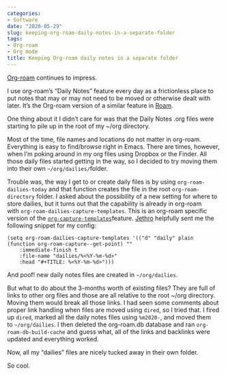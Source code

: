 ```yaml
---
categories:
- Software
date: "2020-05-29"
slug: keeping-org-roam-daily-notes-in-a-separate-folder
tags:
- Org-roam
- Org mode
title: Keeping Org-roam daily notes in a separate folder
---
```


[Org-roam](https://github.com/org-roam/org-roam) continues to impress.

I use org-roam’s “Daily Notes” feature every day as a frictionless place to put notes that may or may not need to be moved or otherwise dealt with later. It’s the Org-roam version of a similar feature in [Roam](https://roamresearch.com/).

One thing about it I didn’t care for was that the Daily Notes .org files were starting to pile up in the root of my ~/org directory.

Most of the time, file names and locations do not matter in org-roam. Everything is easy to find/browse right in Emacs. There are times, however, when I’m poking around in my org files using Dropbox or the Finder. All those daily files started getting in the way, so I decided to try moving them into their own `~/org/dailies/`folder.

Trouble was, the way I get to or create daily files is by using `org-roam-dailies-today` and that function creates the file in the root `org-roam-directory` folder. I asked about the possibility of a new setting for where to store dailies, but it turns out that the capability is already in org-roam with `org-roam-dailies-capture-templates`. This is an org-roam specific version of the [`org-capture-templates`](https://orgmode.org/manual/Capture-templates.html)feature. [Jethro](https://github.com/jethrokuan) helpfully sent me the following snippet for my config:
    
```emacs-lisp
(setq org-roam-dailies-capture-templates '(("d" "daily" plain (function org-roam-capture--get-point) ""
    :immediate-finish t 
    :file-name "dailies/%<%Y-%m-%d>" 
    :head "#+TITLE: %<%Y-%m-%d>")))
```

And poof! new daily notes files are created in `~/org/dailies`.

But what to do about the 3-months worth of existing files? They are full of links to other org files and those are all relative to the root ~/org directory. Moving them would break all those links. I had seen some comments about proper link handling when files are moved using `dired`, so I tried that. I fired up `dired`, marked all the daily notes files using `%m2020-`, and moved them to `~/org/dailies`. I then deleted the org-roam.db database and ran `org-roam-db-build-cache` and guess what, all of the links and backlinks were updated and everything worked.

Now, all my “dailies” files are nicely tucked away in their own folder.

So cool.
